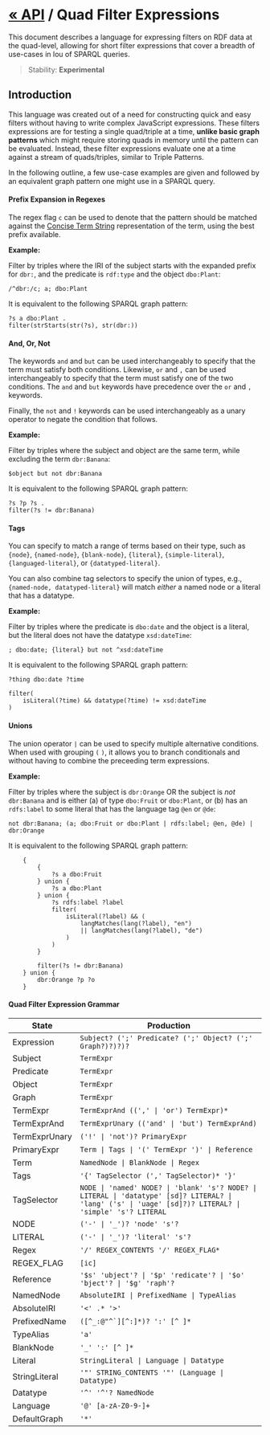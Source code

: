 

# [« API](api) / Quad Filter Expressions
This document describes a language for expressing filters on RDF data at the quad-level, allowing for short filter expressions that cover a breadth of use-cases in lou of SPARQL queries.

> Stability: **Experimental**


## Introduction
This language was created out of a need for constructing quick and easy filters without having to write complex JavaScript expressions. These filters expressions are for testing a single quad/triple at a time, **unlike basic graph patterns** which might require storing quads in memory until the pattern can be evaluated. Instead, these filter expressions evaluate one at a time against a stream of quads/triples, similar to Triple Patterns.

In the following outline, a few use-case examples are given and followed by an equivalent graph pattern one might use in a SPARQL query.

#### Prefix Expansion in Regexes
The regex flag `c` can be used to denote that the pattern should be matched against the [Concise Term String](https://graphy.link/concise#string_c1) representation of the term, using the best prefix available.

**Example:**

Filter by triples where the IRI of the subject starts with the expanded prefix for `dbr:`, and the predicate is `rdf:type` and the object `dbo:Plant`:
```
/^dbr:/c; a; dbo:Plant
```

It is equivalent to the following SPARQL graph pattern:
```sparql
?s a dbo:Plant .
filter(strStarts(str(?s), str(dbr:))
```


#### And, Or, Not
The keywords `and` and `but` can be used interchangeably to specify that the term must satisfy both conditions. Likewise, `or` and `,` can be used interchangeably to specify that the term must satisfy one of the two conditions. The `and` and `but` keywords have precedence over the `or` and `,` keywords.

Finally, the `not` and `!` keywords can be used interchangeably as a unary operator to negate the condition that follows.

**Example:**

Filter by triples where the subject and object are the same term, while excluding the term `dbr:Banana`:
```
$object but not dbr:Banana
```

It is equivalent to the following SPARQL graph pattern:
```sparql
?s ?p ?s .
filter(?s != dbr:Banana)
```


#### Tags
You can specify to match a range of terms based on their type, such as `{node}`, `{named-node}`, `{blank-node}`, `{literal}`, `{simple-literal}`, `{languaged-literal}`, or `{datatyped-literal}`.

You can also combine tag selectors to specify the union of types, e.g., `{named-node, datatyped-literal}` will match _either_ a named node or a literal that has a datatype.

**Example:**

Filter by triples where the predicate is `dbo:date` and the object is a literal, but the literal does not have the datatype `xsd:dateTime`:
```
; dbo:date; {literal} but not ^xsd:dateTime
```

It is equivalent to the following SPARQL graph pattern:
```sparql
?thing dbo:date ?time

filter(
	isLiteral(?time) && datatype(?time) != xsd:dateTime
)
```

#### Unions
The union operator `|` can be used to specify multiple alternative conditions. When used with grouping `(` `)`, it allows you to branch conditionals and without having to combine the preceeding term expressions.

**Example:**

Filter by triples where the subject is `dbr:Orange` OR the subject is *not* `dbr:Banana` and is either (a) of type `dbo:Fruit` or `dbo:Plant`, or (b) has an `rdfs:label` to some literal that has the language tag `@en` or `@de`:
```
not dbr:Banana; (a; dbo:Fruit or dbo:Plant | rdfs:label; @en, @de) | dbr:Orange
```

It is equivalent to the following SPARQL graph pattern:
```sparql
	{
		{
			?s a dbo:Fruit
		} union {
			?s a dbo:Plant
		} union {
			?s rdfs:label ?label
			filter(
				isLiteral(?label) && (
					langMatches(lang(?label), "en")
					|| langMatches(lang(?label), "de")
				)
			)
		}

		filter(?s != dbr:Banana)
	} union {
		dbr:Orange ?p ?o
	}
```

#### Quad Filter Expression Grammar

<table class="tabular">
    <thead>
        <tr>
            <th>State</th>
            <th>Production</th>
        </tr>
    </thead>
    <tbody>
        <tr>
            <td>Expression</td>
            <td><code>Subject? (';' Predicate? (';' Object? (';' Graph?)?)?)?</code></td>
        </tr>
        <tr>
            <td>Subject</td>
            <td><code>TermExpr</code></td>
        </tr>
        <tr>
            <td>Predicate</td>
            <td><code>TermExpr</code></td>
        </tr>
        <tr>
            <td>Object</td>
            <td><code>TermExpr</code></td>
        </tr>
        <tr>
            <td>Graph</td>
            <td><code>TermExpr</code></td>
        </tr>
        <tr>
            <td>TermExpr</td>
            <td><code>TermExprAnd ((',' | 'or') TermExpr)*</code></td>
        </tr>
        <tr>
            <td>TermExprAnd</td>
            <td><code>TermExprUnary (('and' | 'but') TermExprAnd)</code></td>
        </tr>
        <tr>
            <td>TermExprUnary</td>
            <td><code>('!' | 'not')? PrimaryExpr</code></td>
        </tr>
        <tr>
            <td>PrimaryExpr</td>
            <td><code>Term | Tags | '(' TermExpr ')' | Reference</code></td>
        </tr>
        <tr>
            <td>Term</td>
            <td><code>NamedNode | BlankNode | Regex</code></td>
        </tr>
        <tr>
            <td>Tags</td>
            <td><code>'{' TagSelector (',' TagSelector)* '}'</code></td>
        </tr>
        <tr>
            <td>TagSelector</td>
            <td><code>NODE | 'named' NODE? | 'blank' 's'? NODE? | LITERAL | 'datatype' [sd]? LITERAL? | 'lang' ('s' | 'uage' [sd]?)? LITERAL? | 'simple' 's'? LITERAL</code></td>
        </tr>
        <tr>
            <td>NODE</td>
            <td><code>('-' | '_')? 'node' 's'?</code></td>
        </tr>
        <tr>
            <td>LITERAL</td>
            <td><code>('-' | '_')? 'literal' 's'?</code></td>
        </tr>
        <tr>
            <td>Regex</td>
            <td><code>'/' REGEX_CONTENTS '/' REGEX_FLAG*</code></td>
        </tr>
        <tr>
            <td>REGEX_FLAG</td>
            <td><code>[ic]</code></td>
        </tr>
        <tr>
            <td>Reference</td>
            <td><code>'$s' 'ubject'? | '$p' 'redicate'? | '$o' 'bject'? | '$g' 'raph'?</code></td>
        </tr>
        <tr>
            <td>NamedNode</td>
            <td><code>AbsoluteIRI | PrefixedName | TypeAlias</code></td>
        </tr>
        <tr>
            <td>AbsoluteIRI</td>
            <td><code>'&lt;' .* '&gt;'</code></td>
        </tr>
        <tr>
            <td>PrefixedName</td>
            <td><code>([^_:@"^`][^:]*)? ':' [^ ]*</code></td>
        </tr>
        <tr>
            <td>TypeAlias</td>
            <td><code>'a'</code></td>
        </tr>
        <tr>
            <td>BlankNode</td>
            <td><code>'_' ':' [^ ]*</code></td>
        </tr>
        <tr>
            <td>Literal</td>
            <td><code>StringLiteral | Language | Datatype</code></td>
        </tr>
        <tr>
            <td>StringLiteral</td>
            <td><code>'"' STRING_CONTENTS '"' (Language | Datatype)</code></td>
        </tr>
        <tr>
            <td>Datatype</td>
            <td><code>'^' '^'? NamedNode</code></td>
        </tr>
        <tr>
            <td>Language</td>
            <td><code>'@' [a-zA-Z0-9-]+</code></td>
        </tr>
        <tr>
            <td>DefaultGraph</td>
            <td><code>'*'</code></td>
        </tr>
    </tbody>
</table>
